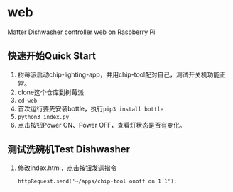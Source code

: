 # web
Matter Dishwasher controller web on Raspberry Pi

## 快速开始Quick Start

1. 树莓派启动chip-lighting-app，并用chip-tool配对自己，测试开关机功能正常。
2. clone这个仓库到树莓派
3. `cd web`
4. 首次运行要先安装bottle，执行`pip3 install bottle`
5. `python3 index.py`
6. 点击按钮Power ON、Power OFF，查看灯状态是否有变化。

## 测试洗碗机Test Dishwasher

1. 修改index.html，点击按钮发送指令

   ```
   httpRequest.send('~/apps/chip-tool onoff on 1 1');
   ```

